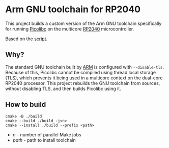 # Arm GNU toolchain for RP2040
This project builds a custom version of the Arm GNU toolchain specifically for running [Picolibc](https://github.com/picolibc/picolibc) on the multicore [RP2040](https://en.wikipedia.org/wiki/RP2040) microcontroller.

Based on the [script](https://gist.github.com/badcf00d/2f6054441375d9c94896aaa8e878ab4f).

## Why?
The standard GNU toolchain built by [ARM](https://developer.arm.com/downloads/-/arm-gnu-toolchain-downloads) is configured with `--disable-tls`. Because of this, Picolibc cannot be compiled using thread local storage (TLS), which prevents it being used in a multicore context on the dual-core RP2040 processor. This project rebuilds the GNU toolchain from sources, without disabling TLS, and then builds Picolibc using it. 

## How to build
```
cmake -B ./build
cmake --build ./build -j<n>
cmake --install ./build --prefix <path>
```
- *n* - number of parallel Make jobs
- *path* - path to install toolchain
